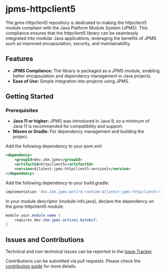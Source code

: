 # jpms-httpclient5
The jpms-httpclient5 repository is dedicated to making the httpclient5 module compliant with the Java Platform Module System (JPMS). This compliance ensures that the httpclient5 library can be seamlessly integrated into modular Java applications, leveraging the benefits of JPMS such as improved encapsulation, security, and maintainability.

## Features

* **JPMS Compliance:** The library is packaged as a JPMS module, enabling better encapsulation and dependency management in Java projects.
* **Ease of Use:** Simple integration into projects using JPMS.

## Getting Started
### Prerequisites

* **Java 11 or higher:** JPMS was introduced in Java 9, so a minimum of Java 11 is recommended for compatibility and support.
* **Maven or Gradle:** For dependency management and building the project.

Add the following dependency to your pom.xml:
```xml
<dependency>
    <groupId>dev.ikm.jpms</groupId>
	<artifactId>httpclient5</artifactId>
    <version>${latest-jpms-httpclient5-version}</version>
</dependency>
```

Add the following dependency to your build.gradle:
```groovy
implementation 'dev.ikm.jpms:antlr4-runtime:${latest-jpms-httpclient5-version}'
```

In your module descriptor (module-info.java), declare the dependency on the jpms-httpclient5 module:

```java
module your.module.name {
    requires dev.ikm.jpms.activej.bytebuf;
}
```


## Issues and Contributions
Technical and non-technical issues can be reported to the [Issue Tracker](https://github.com/ikmdev/httpclient5/issues).

Contributions can be submitted via pull requests. Please check the [contribution guide](doc/how-to-contribute.md) for more details.